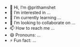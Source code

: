 - 👋 Hi, I’m @prithamshet
- 👀 I’m interested in ...
- 🌱 I’m currently learning ...
- 💞️ I’m looking to collaborate on ...
- 📫 How to reach me ...
- 😄 Pronouns: ...
- ⚡ Fun fact: ...

<!---
prithamshet/prithamshet is a ✨ special ✨ repository because its `README.md` (this file) appears on your GitHub profile.
You can click the Preview link to take a look at your changes.
--->
